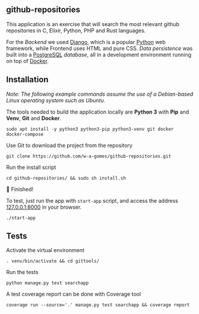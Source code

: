 ## github-repositories

This application is an exercise that will search the most relevant github repositories in C, Elixir, Python, PHP and Rust languages.

For the *Backend* we used [Django](https://www.djangoproject.com/), which is a popular [Python](https://www.python.org/) web framework, while Frontend uses HTML and pure CSS. *Data persistence* was built into a [PostgreSQL](https://www.postgresql.org) *database*, all in a development environment running on top of [Docker](https://www.docker.com).

## Installation

*Note: The following example commands assume the use of a Debian-based Linux operating system such as Ubuntu.*

The tools needed to build the application locally are **Python 3** with **Pip** and **Venv**, **Git** and **Docker**.

```console
sudo apt install -y python3 python3-pip python3-venv git docker docker-compose
```

Use Git to download the project from the repository

```console
git clone https://github.com/w-a-gomes/github-repositories.git
```

Run the install script

```console
cd github-repositories/ && sudo sh install.sh
```

🎉 Finished!

To test, just run the app with `start-app` script, and access the address [127.0.0.1:8000](http://127.0.0.1:8000/) in your browser.

```console
./start-app
```

## Tests

Activate the virtual environment

```console
. venv/bin/activate && cd gittools/
```

Run the tests

```console
python manage.py test searchapp
```

A test coverage report can be done with Coverage tool

```console
coverage run --source='.' manage.py test searchapp && coverage report
```
